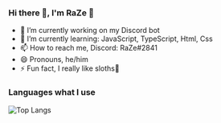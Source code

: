 ### Hi there 👋, I'm RaZe 🦥


- 🔭 I’m currently working on my Discord bot
- 🌱 I’m currently learning: JavaScript, TypeScript, Html, Css
- 📫 How to reach me, Discord: RaZe#2841
- 😄 Pronouns, he/him
- ⚡ Fun fact, I really like sloths🦥


### Languages what I use

![Top Langs](https://github-readme-stats.vercel.app/api/top-langs/?username=razegame)



